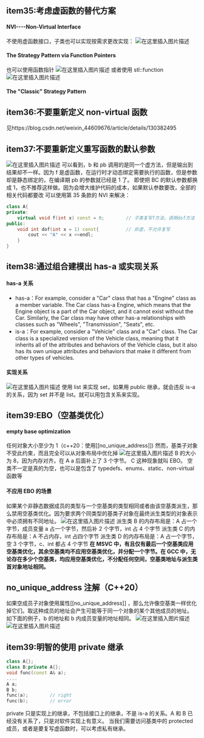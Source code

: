 ## item35:考虑虚函数的替代方案

#### NVI----Non-Virtual Interface

不使用虚函数接口，子类也可以实现按需求更改实现：
![在这里插入图片描述](https://img-blog.csdnimg.cn/b7f092d30af04df1878a2b53750424af.png)

#### The Strategy Pattern via Function Pointers

也可以使用函数指针
![在这里插入图片描述](https://img-blog.csdnimg.cn/00213befcc9a41af84d84e71e380d0e6.png)
或者使用 stl::function
![在这里插入图片描述](https://img-blog.csdnimg.cn/c6d72c66f5cd4f88807d43b08a4714fa.png)

#### The "Classic" Strategy Pattern

## item36:不要重新定义 non-virtual 函数

见https://blog.csdn.net/weixin_44609676/article/details/130382495

## item37:不要重新定义重写函数的默认参数

![在这里插入图片描述](https://img-blog.csdnimg.cn/844fe0f33a5c4503a9450abf9546439b.png)
可以看到，b 和 pb 调用的是同一个虚方法，但是输出到结果却不一样。因为 f 是虚函数，在运行时才动态绑定需要执行的函数，但是参数却是静态绑定的，在编译期 pb 的参数就已经是 1 了。
即使把 BC 的默认参数都换成 1，也不推荐这样做。因为会增大维护代码的成本，如果默认参数要改，全部的相关代码都要改
可以使用第 35 条款的 NVI 来解决：

```cpp
class A{
private:
	virtual void f(int x) const = 0;		// 子类复写f方法，调用dof方法
public:
	void int dof(int x = 1) const{			// 非虚，不允许复写
		cout << "A" << x <<endl;
	}
}
```

## item38:通过组合建模出 has-a 或实现关系

#### has-a 关系

- has-a：For example, consider a "Car" class that has a "Engine" class as a member variable. The Car class has-a Engine, which means that the Engine object is a part of the Car object, and it cannot exist without the Car. Similarly, the Car class may have other has-a relationships with classes such as "Wheels", "Transmission", "Seats", etc.
- is-a：For example, consider a "Vehicle" class and a "Car" class. The Car class is a specialized version of the Vehicle class, meaning that it inherits all of the attributes and behaviors of the Vehicle class, but it also has its own unique attributes and behaviors that make it different from other types of vehicles.

#### 实现关系

![在这里插入图片描述](https://img-blog.csdnimg.cn/01c04e90c8584d6c8378eb4c3cf9d87b.png)
使用 list 来实现 set，如果用 public 继承，就会违反 is-a 的关系，因为 set 并不是 list。就可以用包含关系来实现。

## item39:EBO（空基类优化）

#### empty base optimization

任何对象大小至少为 1（c++20：使用[[no_unique_address]])
然而，基类子对象不受此约束，而且完全可以从对象布局中优化掉
![在这里插入图片描述](https://img-blog.csdnimg.cn/647732ab130344589051336207b5ee4c.png)
B 的大小为 8，因为内存对齐，在 A a 后面补上了 3 个字节。
C 这种现象就叫 EBO。
空类不一定是真的为空，也可以是包含了 typedefs、enums、static、non-virtual 函数等

#### 不应用 EBO 的场景

如果某个非静态数据成员的类型与一个空基类的类型相同或者由该空基类派生，那么禁用空基类优化。因为要求两个同类型的基类子对象在最终派生类型的对象表示中必须拥有不同地址。
![在这里插入图片描述](https://img-blog.csdnimg.cn/f9efdc4c59114cf5aeae217d42567320.png)
派生类 B 的内存布局是：A 占一个字节，成员变量 a 占一个字节，然后补 2 个字节，int 占 4 个字节
派生类 C 的内存布局是：A 不占内存，int 占四个字节
派生类 D 的内存布局是：A 占一个字节，空 3 个字节，c、int 都占 4 个字节
**在 MSVC 中，有且仅有最后一个空基类应用空基类优化，其余空基类均不应用空基类优化，并分配一个字节。在 GCC 中，无论存在多少个空基类，均应用空基类优化，不分配任何空间，空基类地址与派生类首对象地址相同。**

## no_unique_address 注解（C++20）

如果空成员子对象使用属性[[no_unique_address]] ，那么允许像空基类一样优化掉它们。取这种成员的地址会产生可能等于同一个对象的某个其他成员的地址。
如下面的例子，b 的地址和 b 内成员变量的地址相同。
![在这里插入图片描述](https://img-blog.csdnimg.cn/ba43ca7717464aa0b2d894bab76d7f07.png)
![在这里插入图片描述](https://img-blog.csdnimg.cn/b4e91e5b446740198efa2a1494147d26.png)

## item39:明智的使用 private 继承

```cpp
class A{};
class B:private A{};
void func(const A& a);
....
A a;
B b;
func(a);		// right
func(b);		// error
```

private 只是实现上的继承，不包括接口上的继承，不是 is-a 的关系。A 和 B 已经没有关系了，只是对软件实现上有意义。
当我们需要访问基类中的 protected 成员，或者是要复写虚函数时，可以考虑私有继承。
